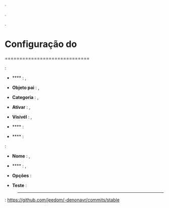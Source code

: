. 

. 

.

Configuração do  
=======================




 
=============================




 :

-   **** : ,

-   **Objeto pai** : 
    ,

-   **Categoria** : 
    ,

-   **Ativar** : ,

-   **Visivél** : ,

-   **** : 

-   **** : 

 :

-   **Nome** : ,

-   **** : 
    ,

-   **Opções** : 
    

-   **Teste** : 

> ****
>
> 
> 

 :
<https://github.com/jeedom/-denonavr/commits/stable>
